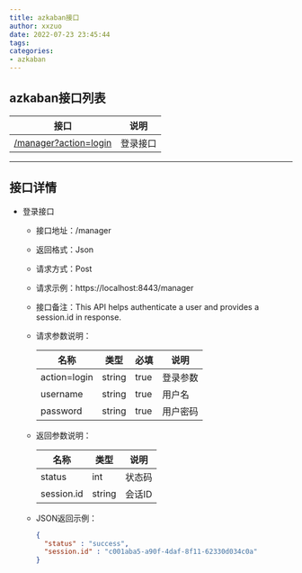 ```yaml
---
title: azkaban接口
author: xxzuo
date: 2022-07-23 23:45:44
tags:
categories:
- azkaban
---
```




## azkaban接口列表

| 接口                            | 说明     |
| ------------------------------- | -------- |
| [/manager?action=login](#login) | 登录接口 |


***


## 接口详情
* <span id = "login">登录接口</span>

	* 接口地址：/manager

	* 返回格式：Json

	* 请求方式：Post

	* 请求示例：https://localhost:8443/manager

	* 接口备注：This API helps authenticate a user and provides a session.id in response.

	* 请求参数说明：

        | 名称         | 类型   | 必填 | 说明     |
        | ------------ | ------ | ---- | -------- |
        | action=login | string | true | 登录参数 |
        | username     | string | true | 用户名   |
        | password     | string | true | 用户密码 |

	* 返回参数说明：

        | 名称       | 类型   | 说明     |
        | ---------- | ------ | -------- |
        | status     | int    | 状态码   |
        | session.id | string | 会话ID |
    
	* JSON返回示例：
	
	  ```json
	  {
	    "status" : "success",
	    "session.id" : "c001aba5-a90f-4daf-8f11-62330d034c0a"
	  }
	  ```
	
    
  



